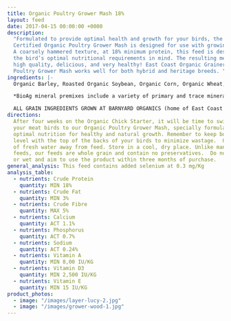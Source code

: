 ```yaml
---
title: Organic Poultry Grower Mash 18%
layout: feed
date: 2017-04-15 00:00:00 +0000
description:
  "Formulated to provide optimal health and growth for your birds, the
  Certified Organic Poultry Grower Mash is designed for use with growing meat birds.
  A coarsely hammered texture, at 18% minimum protein, this feed is designed with
  the bird’s optimal nutritional requirements in mind. The resulting meat will be
  high quality, delicious, and very healthy! East Coast Organic Grainery’s  Organic
  Poultry Grower Mash works well for both hybrid and heritage breeds. "
ingredients: |-
  Organic Barley, Roasted Organic Soybean, Organic Corn, Organic Wheat, Organic Field Peas, Organic Flax Meal & Bio Ag Poultry Grower Mineral Premix*.

  *BioAg mineral premixes include a variety of primary and trace minerals and vitamins, from sources such as: limestone; kelp meal; natural trace mineral salt; DL methionine and lysine in the layer mash (amino acids); selenium yeast; probiotics; enzymes; vitamins A, D, and E, plus vitamin B complex in addition to those vitamins in the premix.

  ALL GRAIN INGREDIENTS GROWN AT BARNYARD ORGANICS (home of East Coast Organic Grainery) except corn (source:  Le Moulins des Cèdres, QC) and flax (source:  Homestead Organics and/or BioAg’s Canadian-sourced flax)
directions:
  After four weeks on the Organic Chick Starter, it will be time to switch
  your meat birds to our Organic Poultry Grower Mash, specially formulated to provide
  optimal nutrition for healthy and natural growth. Remember to keep bottom of feeders
  level with the top of the backs of your birds to minimize wastage.  Offer plenty
  of fresh water away from feed. Store in a cool, dry place. Unlike many pelletized
  feeds, our feeds are whole grain and contain no preservatives.  Do not use if mouldy
  or wet and aim to use the product within three months of purchase.
general_analysis: This feed contains added selenium at 0.3 mg/Kg
analysis_table:
  - nutrients: Crude Protein
    quantity: MIN 18%
  - nutrients: Crude Fat
    quantity: MIN 3%
  - nutrients: Crude Fibre
    quantity: MAX 5%
  - nutrients: Calcium
    quantity: ACT 1.1%
  - nutrients: Phosphorus
    quantity: ACT 0.7%
  - nutrients: Sodium
    quantity: ACT 0.24%
  - nutrients: Vitamin A
    quantity: MIN 8,00 IU/KG
  - nutrients: Vitamin D3
    quantity: MIN 2,500 IU/KG
  - nutrients: Vitamin E
    quantity: MIN 15 IU/KG
product_photos:
  - image: "/images/layer-lucy-2.jpg"
  - image: "/images/grower-wood-1.jpg"
---
```

